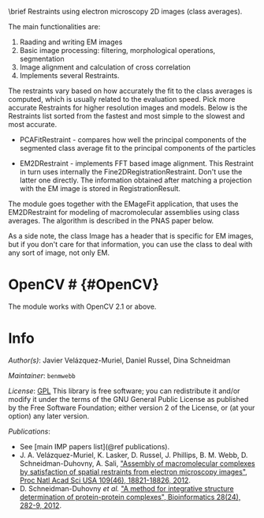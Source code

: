\brief Restraints using electron microscopy 2D images (class averages).

The main functionalities are:
1. Raading and writing EM images
2. Basic image processing: filtering, morphological operations, segmentation
3. Image alignment and calculation of cross correlation
4. Implements several Restraints.

The restraints vary based on how accurately the fit to the class
averages is computed, which is usually related to the evaluation
speed. Pick more accurate Restraints for higher resolution images and
models. Below is the Restraints list sorted from the fastest and most
simple to the slowest and most accurate.

- PCAFitRestraint - compares how well the principal components of the
  segmented class average fit to the principal components of the
  particles

- EM2DRestraint - implements FFT based image alignment. This Restraint
in turn uses internally the Fine2DRegistrationRestraint. Don't use
the latter one directly. The information obtained after matching a
projection with the EM image is stored in RegistrationResult.

The module goes together with the EMageFit application, that uses the
EM2DRestraint for modeling of macromolecular assemblies using class
averages. The algorithm is described in the PNAS paper below.

As a side note, the class Image has a header that is specific for EM
images, but if you don't care for that information, you can use the
class to deal with any sort of image, not only EM.

# OpenCV # {#OpenCV}
The module works with OpenCV 2.1 or above.

# Info

_Author(s)_: Javier Velázquez-Muriel, Daniel Russel, Dina Schneidman

_Maintainer_: `benmwebb`

_License_: [GPL](http://www.gnu.org/licenses/gpl.html)
This library is free software; you can redistribute it and/or
modify it under the terms of the GNU General Public
License as published by the Free Software Foundation; either
version 2 of the License, or (at your option) any later version.

_Publications_:
 - See [main IMP papers list](@ref publications).
 - J. A. Velázquez-Muriel, K. Lasker, D. Russel, J. Phillips, B. M. Webb, D. Schneidman-Duhovny, A. Sali, ["Assembly of macromolecular complexes by satisfaction of spatial restraints from electron microscopy images", Proc Natl Acad Sci USA 109(46), 18821-18826, 2012](http://www.ncbi.nlm.nih.gov/pubmed/23112201).
 - D. Schneidman-Duhovny *et al.* ["A method for integrative structure determination of protein-protein complexes", Bioinformatics 28(24), 282-9, 2012](http://www.ncbi.nlm.nih.gov/pubmed/23093611).
